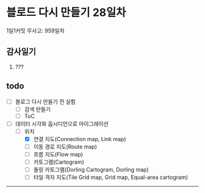 # 블로드 다시 만들기 28일차

1일1커밋 무사고: 959일차

## 감사일기

1. ???

## todo

- [ ] 블로그 다시 만들기 전 실험
  - [ ] 검색 만들기
  - [ ] ToC
- [ ] 데이터 시각화 옵시디언으로 마이그레이션
  - [ ] 위치
    - [x] 연결 지도(Connection map, Link map)
    - [ ] 이동 경로 지도(Route map)
    - [ ] 흐름 지도(Flow map)
    - [ ] 카토그램(Cartogram)
    - [ ] 돌링 카토그램(Dorling Cartogram, Dorling map)
    - [ ] 타일 격자 지도(Tile Grid map, Grid map, Equal-area cartogram)

---
